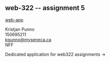 ## web-322 -- assignment 5

[web-app](https://tasty-headscarf-ox.cyclic.app/about)

Kristjan Punno  
150695211  
kpunno@myseneca.ca  
NFF  

Dedicated application for web322 assignments ->
